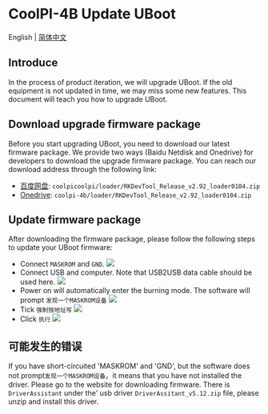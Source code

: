 # CoolPI-4B Update UBoot

English | [简体中文](./Update_UBoot_CN.md)

## Introduce

In the process of product iteration, we will upgrade UBoot. If the old equipment is not updated in time, we may miss some new features.
This document will teach you how to upgrade UBoot.

## Download upgrade firmware package

Before you start upgrading UBoot, you need to download our latest firmware package.
We provide two ways (Baidu Netdisk and Onedrive) for developers to download the upgrade firmware package. You can reach our download address through the following link:

* [百度网盘](https://pan.baidu.com/s/1QV7RyMLqqK70ugYMxcXnbQ?pwd=qg2f): `coolpicoolpi/loader/RKDevTool_Release_v2.92_loader0104.zip`
* [Onedrive](https://coolpi-my.sharepoint.com/:f:/g/personal/coolpi_coolpi_onmicrosoft_com/EuWQQ9Cxt0pKs2-UxgJjFFABVwsC916i49ZcjPIxM9wq8w?e=DFiNvC): `coolpi-4b/loader/RKDevTool_Release_v2.92_loader0104.zip`

## Update firmware package

After downloading the firmware package, please follow the following steps to update your UBoot firmware:

* Connect `MASKROM` and `GND`.
  ![](https://www.cool-pi.com/assets/uploads/files/1673498091109-484cb5bd-12d1-48ed-87f6-0756e04cc019-image.png)
* Connect USB and computer. Note that USB2USB data cable should be used here.
  ![](https://www.cool-pi.com/assets/uploads/files/1673498333264-2cd71480-ce1c-422c-acb2-501d266d276e-image.png)
* Power on will automatically enter the burning mode. The software will prompt `发现一个MASKROM设备`
  ![](https://www.cool-pi.com/assets/uploads/files/1673498473100-5ab7434e-30a8-4e2d-aa7e-8d613d21256f-image.png)
* Tick `强制按地址写`
  ![](https://www.cool-pi.com/assets/uploads/files/1673498587285-96f556fc-ab5d-4c4e-a808-b4ca035d4268-image.png)
* Click `执行`
  ![](https://www.cool-pi.com/assets/uploads/files/1673498676194-909c4f7c-b55a-4e2a-9c5b-af56d097eb01-image.png)

## 可能发生的错误

If you have short-circuited 'MASKROM' and 'GND', but the software does not prompt`发现一个MASKROM设备`，it means that you have not installed the driver.
Please go to the website for downloading firmware. There is `DriverAssistant` under the' usb driver `DriverAssitant_v5.12.zip` file, please unzip and install this driver.
